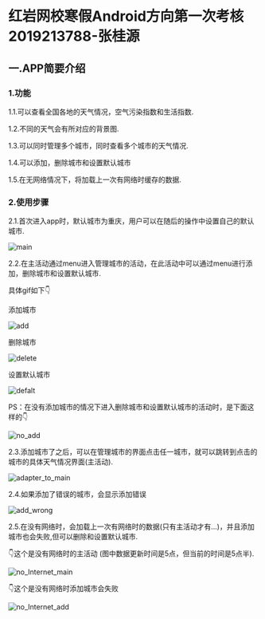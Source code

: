 # 红岩网校寒假Android方向第一次考核 2019213788-张桂源

## 一.APP简要介绍
### 1.功能
1.1.可以查看全国各地的天气情况，空气污染指数和生活指数.

1.2.不同的天气会有所对应的背景图.

1.3.可以同时管理多个城市，同时查看多个城市的天气情况.

1.4.可以添加，删除城市和设置默认城市

1.5.在无网络情况下，将加载上一次有网络时缓存的数据.

### 2.使用步骤
2.1.首次进入app时，默认城市为重庆，用户可以在随后的操作中设置自己的默认城市.

![main](https://github.com/zzz6332/redrockAndroidExam/blob/master/gif/main.gif)

2.2.在主活动通过menu进入管理城市的活动，在此活动中可以通过menu进行添加，删除城市和设置默认城市.

具体gif如下👇

添加城市

![add](https://github.com/zzz6332/redrockAndroidExam/blob/master/gif/add_city.gif)

删除城市

![delete](https://github.com/zzz6332/redrockAndroidExam/blob/master/gif/delete_city.gif)

设置默认城市

![defalt](https://github.com/zzz6332/redrockAndroidExam/blob/master/gif/default_city.gif)

PS：在没有添加城市的情况下进入删除城市和设置默认城市的活动时，是下面这样的👇

![no_add](https://github.com/zzz6332/redrockAndroidExam/blob/master/gif/no_add_city.gif)

2.3.添加城市了之后，可以在管理城市的界面点击任一城市，就可以跳转到点击的城市的具体天气情况界面(主活动).

![adapter_to_main](https://github.com/zzz6332/redrockAndroidExam/blob/master/gif/manager_to_main.gif)

2.4.如果添加了错误的城市，会显示添加错误

![add_wrong](https://github.com/zzz6332/redrockAndroidExam/blob/master/gif/add_wrong_city.gif)

2.5.在没有网络时，会加载上一次有网络时的数据(只有主活动才有...)，并且添加城市也会失败,但可以删除和设置默认城市.

👇这个是没有网络时的主活动 (图中数据更新时间是5点，但当前的时间是5点半).

![no_Internet_main](https://github.com/zzz6332/redrockAndroidExam/blob/master/gif/no_Internet_main.gif)

👇这个是没有网络时添加城市会失败

![no_Internet_add](https://github.com/zzz6332/redrockAndroidExam/blob/master/gif/no_Internet_add.gif)
